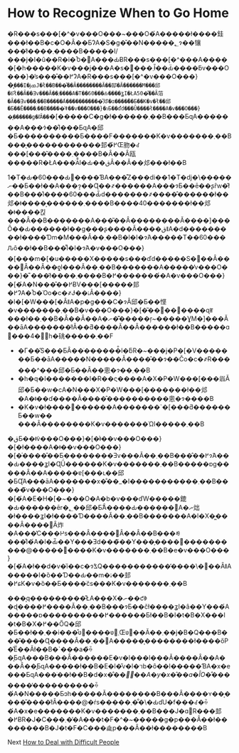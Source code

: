 # How to Recognize When to Go Home
[//]: # (Version:1.0.0)
�R���s���[�^�v���O���~���O�́A�����ł����銈���ł��B�c�O�Ȃ��ƂɁA�S�g�̌��N�����؂ɂ��镶���ł͂����܂����B�����I/���j�I�ȗ��R�i�Ⴆ�΁A���ԂɃR���s���[�^���A�����[�h�����K�v���j���A�s�꓊���܂ł̎��Ԃ̈����ƃv���O���}�̕s���̂��߂ɁA�R���s���[�^�v���O���}�͓`���I�ɉߘJ�ł��B���͂��Ȃ��������Ă��邷�ׂĂ̕������M���邱�Ƃ͂ł��Ȃ��Ǝv���Ă��܂����A�T��60���Ԃ����ʓI�ŁA50�͂��Ȃ菭�Ȃ��Ǝv���܂��B�����́A�����������͂邩�ɑ����̂��Ƃ��K�v�ł��邱�Ƃ��Ӗ����܂��B�����͗ǂ��v���O���}�ɂƂ��ďd���Ȗ����ł����A�v���O���}�͎������g�ł͂Ȃ��`�[�����C�g�ł������܂��B���ƂɋA���ׂ����A���ɂ͑��̐l���ƂɋA�邱�Ƃ����������Ƃ����F�������K�v�������܂��B���̖������������邽�߂̌Œ肳�ꂽ���[���͂����܂����B�Ȃ��Ȃ瓯�����R�ŁA���ׂĂ̐l�Ԃ��قȂ��Ă��邩���ł��B

1�T�Ԃ�60���Ԃ𒴂����ƁA���͒Z���ԁi��1�T�ԁj�\�����ނ��Ƃ��ł��A���ɂ͎��Ɋ��҂������A���ɂƂ��ē��ʂȓw�͂ł��B���͐l����60���Ԃ̎d�������҂����̂������ł��邩�ǂ����͕������܂����B����40�������ł��邩�ǂ����킩���Ȃ��B�������A���͂��Ȃ��������Ă����]���Ȏ��Ԃ������ł��g���ʂ����Ă����قǁA�d���������ł����Ɗm�M���Ă��܂��B�l�I�ɂ́A�����͏T��60���Ԉȏ��ł��B���͌l�I�ɂ́A�v���O���}�[���m�[�u�����X�����s���ďd�����S�𕉂��Ȃ����΂Ȃ��Ȃ��ƍl���Ă��܂��B�������A�����̓v���O���}�̋`���ł͂����܂����B�߂��������́A�v���O���}�[�́A�N���̂��߂ɃV���[�����邽�߂ɁA�Ⴆ�Όo�c�҂Ɉ��ۂÂ����}�l�[�W���[�ȂǁA�p�g���C�ɂȂ邱�Ƃ��悭�v�������܂��B�v���O���}�[�͂��΂��΂����ɋꂵ���ł��܂��B�Ȃ��Ȃ��A�ނ��͊����ŗ~�����ƔM�]���Ă��āA�������ł͂Ȃ��ƌ����Ă��Ȃ������ł��B�����ɑ΂���4�̖h�䂪�����܂��F

- �Г��̑S���ƂȂ��ׂ������̐l�ƃR�~���j�P�[�V�������Ƃ��āA�����N�����Ă����̂��ɂ��Čo�c�҂Ɍ������^���邱�Ƃ��Ȃ��悤�ɂ��܂��B
- �h�q�I�������I�Ɍ��ς����A�X�P�W���[���𗧂Ă邱�Ƃ��w�сA�N���X�P�W���[�������ł��邩�A�ǂ��ɗ����Ă����̂����������悤�ɂ����B
- �K�v�ł����΂������A�������`�[���ƌ������Ƃ��w��
���Ȃ��������K�v�������ΏI�����܂��B

�قƂ��ǂ̃v���O���}�[�͗ǂ��v���O���}�[�ł����A�ǂ��v���O���}�[�͑����̂��Ƃ��������Ǝv���Ă��܂��B���̂��߂ɂ́A���Ԃ����ʓI�ɊǗ������K�v�������܂��B�����ɒg�����Ȃ��A�����ɐ[���ւ��邱�ƂɊ֘A���āA�������x�̐��_�I�����������܂��B�����̃v���O���}�[�́A�E�H�[�~���O�A�b�v���ďW�����鎞�Ԃ������ēr�؂��邱�Ƃ̂Ȃ����Ԃ������΁A�ނ炪�ł����ʓI�ł����Ɗ����Ă��܂��B�������A�l�X�͖����Ȃ����΂Ȃ炸�A���̔C���𐋍s���Ȃ����΂Ȃ��Ȃ��B���ꂼ���̐l�́A�l�Ԃ̃��Y���Ǝd���̃��Y���̗����𖞑����������@���������K�v�������܂��B�e�v���O���}�[�́A�ł��d�v�ȉ��c�ɂ̂ݎQ�����������̓����\�񂷂��ȂǁA�����I�ȍ��Ɗ��Ԃ��m�ۂ��邽�߂ɕK�v�ȍ��Ƃ����ׂčs���K�v�������܂��B

���͎q���������̂ŁA���X�ނ��ƈꏏ�ɖ����߂����Ă��܂��B���ɂƂ��čł����ʓI�ȃ��Y���́A�����ɒ����������߂������Ƃł��B�I�t�B�X���I�t�B�X�߂��ŐQ�邱�Ƃ��ł��܂��i���͒ʋ΂����ʋ΂܂Œʋ΂��Ă��܂��j�B�Q���B���͂����Ɋ����Ă��܂��񂪁A�����͎��������ł����őP�̑Ë��Ăł��B�`���a�̏ꍇ�͉ƂɋA���B���Ȃ������E�v�l���l���Ă����Ȃ��A���Ȃ��͉ƂɋA���ׂ��ł��B�E�l�̎v�l�𐔕b�ȏ��l�����ƁA�x�e���ƂɋA���ׂ��ł��B�d�x�̐��_�ُ��A�y�x�̂��a�ȊO�̐��_�����̒����������ꍇ�́A�N�����Ƃɔh�����Ă��������B���Ȃ����ʏ��͔����̌����ł͂Ȃ����@�ŕs�����܂��͋\�ԂɗU�f���ꂽ�ꍇ�́A�x�e�������K�v�������܂��B���J�ɑ΍R���邽�߂ɃR�J�C���܂��̓A���t�F�^�~�����g�p���Ȃ��ł��������B�J�t�F�C���𗐗p���Ȃ��ł��������B

Next [How to Deal with Difficult People](11-How%20to%20Deal%20with%20Difficult%20People.md)
